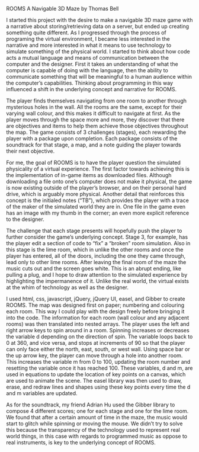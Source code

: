 ROOMS
A Navigable 3D Maze
by Thomas Bell

I started this project with the desire to make a navigable 3D maze game with a narrative about storing/retrieving data on a server, but ended up creating something quite different. As I progressed through the process of programing the virtual environment, I became less interested in the narrative and more interested in what it means to use technology to simulate something of the physical world. I started to think about how code acts a mutual language and means of communication between the computer and the designer. First it takes an understanding of what the computer is capable of doing with the language, then the ability to communicate something that will be meaningful to a human audience within the computer’s capabilities. Thinking about programming in this way influenced a shift in the underlying concept and narrative for ROOMS.

The player finds themselves navigating from one room to another through mysterious holes in the wall. All the rooms are the same, except for their varying wall colour, and this makes it difficult to navigate at first. As the player moves through the space more and more, they discover that there are objectives and items to help them achieve those objectives throughout the map. The game consists of 3 challenges (stages), each rewarding the player with a package upon completion. Each package consists of the soundtrack for that stage, a map, and a note guiding the player towards their next objective.

For me, the goal of ROOMS is to have the player question the simulated physicality of a virtual experience. The first factor towards achieving this is the implementation of in-game items as downloaded files. Although downloading a file onto one’s computer does not make it physical, the game is now existing outside of the player’s browser, and on their personal hard drive, which is arguably more physical. Another detail that reinforces this concept is the initialed notes (“TB”), which provides the player with a trace of the maker of the simulated world they are in. One file in the game even has an image with my thumb in the corner; an even more explicit reference to the designer.

The challenge that each stage presents will hopefully push the player to further consider the game’s underlying concept. Stage 3, for example, has the player edit a section of code to “fix” a “broken” room simulation. Also in this stage is the lime room, which in unlike the other rooms and once the player has entered, all of the doors, including the one they came through, lead only to other lime rooms. After leaving the final room of the maze the music cuts out and the screen goes white. This is an abrupt ending, like pulling a plug, and I hope to draw attention to the simulated experience by highlighting the impermanence of it. Unlike the real world, the virtual exists at the whim of technology as well as the designer.

I used html, css, javascript, jQuery, jQuery UI, easel, and Gibber to create ROOMS. The map was designed first on paper; numbering and colouring each room. This way I could play with the design freely before bringing it into the code. The information for each room (wall colour and any adjacent rooms) was then translated into nested arrays. The player uses the left and right arrow keys to spin around in a room. Spinning increases or decreases the variable d depending on the direction of spin. The variable loops back to 0 at 360, and vice versa, and stops at increments of 90 so that the player can only face either the north, east, south, or west wall. Using space bar or the up arrow key, the player can move through a hole into another room. This increases the variable m from 0 to 100, updating the room number and resetting the variable once it has reached 100. These variables, d and m, are used in equations to update the location of key points on a canvas, which are used to animate the scene. The easel library was then used to draw, erase, and redraw lines and shapes using these key points every time the d and m variables are updated.

As for the soundtrack, my friend Adrian Hu used the Gibber library to compose 4 different scores; one for each stage and one for the lime room. We found that after a certain amount of time in the maze, the music would start to glitch while spinning or moving the mouse. We didn’t try to solve this because the transparency of the technology used to represent real world things, in this case with regards to programmed music as oppose to real instruments, is key to the underlying concept of ROOMS.

